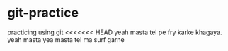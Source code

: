 # git-practice
practicing using git
<<<<<<< HEAD
 yeah masta tel pe fry karke khagaya.
 yeah masta
yea
masta tel ma surf garne
